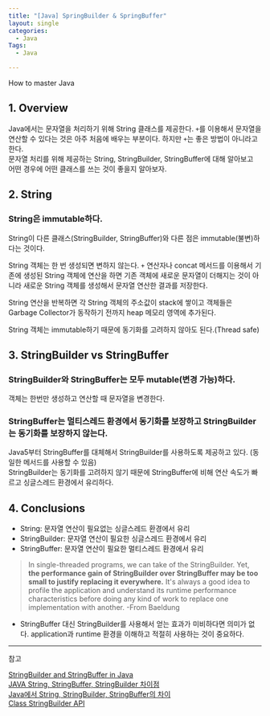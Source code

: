 ```yaml
---
title: "[Java] SpringBuilder & SpringBuffer"
layout: single
categories:
  - Java
Tags:
  - Java

---
```

How to master Java

## 1. Overview  
Java에서는 문자열을 처리하기 위해 String 클래스를 제공한다. `+`를 이용해서 문자열을 연산할 수 있다는 것은 아주 처음에 배우는 부분이다. 하지만 `+`는 좋은 방법이 아니라고 한다.  
문자열 처리를 위해 제공하는 String, StringBuilder, StringBuffer에 대해 알아보고 어떤 경우에 어떤 클래스를 쓰는 것이 좋을지 알아보자.  

## 2. String  
###  String은 immutable하다.    
String이 다른 클래스(StringBuilder, StringBuffer)와 다른 점은 immutable(불변)하다는 것이다.  

String 객체는 한 번 생성되면 변하지 않는다. `+` 연산자나 concat 메서드를 이용해서 기존에 생성된 String 객체에 연산을 하면 기존 객체에 새로운 문자열이 더해지는 것이 아니라 새로운 String 객체를 생성해서 문자열 연산한 결과를 저장한다.  

String 연산을 반복하면 각 String 객체의 주소값이 stack에 쌓이고 객체들은 Garbage Collector가 동작하기 전까지 heap 메모리 영역에 추가된다.  

String 객체는 immutable하기 때문에 동기화를 고려하지 않아도 된다.(Thread safe)  

## 3. StringBuilder vs StringBuffer  
### StringBuilder와 StringBuffer는 모두 mutable(변경 가능)하다. 
객체는 한번만 생성하고 연산할 때 문자열을 변경한다.  

### StringBuffer는 멀티스레드 환경에서 동기화를 보장하고 StringBuilder는 동기화를 보장하지 않는다.  
Java5부터 StringBuffer를 대체해서 StringBuilder를 사용하도록 제공하고 있다. (동일한 메서드를 사용할 수 있음)  
StringBuilder는 동기화를 고려하지 않기 때문에 StringBuffer에 비해 연산 속도가 빠르고 싱글스레드 환경에서 유리하다.  

## 4. Conclusions  
* String: 문자열 연산이 필요없는 싱글스레드 환경에서 유리  
* StringBuilder: 문자열 연산이 필요한 싱글스레드 환경에서 유리  
* StringBuffer: 문자열 연산이 필요한 멀티스레드 환경에서 유리    

> In single-threaded programs, we can take of the StringBuilder. Yet, **the performance gain of StringBuilder over StringBuffer may be too small to justify replacing it everywhere.** It's always a good idea to profile the application and understand its runtime performance characteristics before doing any kind of work to replace one implementation with another.  -From Baeldung  

* StringBuffer 대신 StringBuilder를 사용해서 얻는 효과가 미비하다면 의미가 없다. application과 runtime 환경을 이해하고 적절히 사용하는 것이 중요하다.  

---
참고  

[StringBuilder and StringBuffer in Java](https://www.baeldung.com/java-string-builder-string-buffer)  
[JAVA String, StringBuffer, StringBuilder 차이점](https://jeong-pro.tistory.com/85)  
[Java에서 String, StringBuilder, StringBuffer의 차이](https://novemberde.github.io/2017/04/15/String_0.html)    
[Class StringBuilder API](https://docs.oracle.com/javase/7/docs/api/java/lang/StringBuilder.html)





  